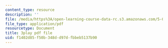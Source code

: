 ```yaml
---
content_type: resource
description: ''
file: /media/https%3A/open-learning-course-data-rc.s3.amazonaws.com/5-07sc-biological-chemistry-i-fall-2013/f1402d85f50b348dd97dfbbeb5137b90_BY__sHZYi7Q.pdf
file_type: application/pdf
resourcetype: Document
title: 3play pdf file
uid: f1402d85-f50b-348d-d97d-fbbeb5137b90
---
```

